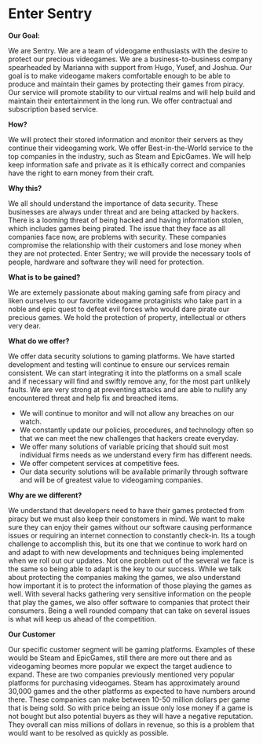 # Enter Sentry

**Our Goal:**

We are Sentry. We are a team of videogame enthusiasts with the desire to protect our precious videogames. We are a business-to-business company spearheaded by Marianna with support from Hugo, Yusef, and Joshua. Our goal is to make videogame makers comfortable enough to be able to produce and maintain their games by protecting their games from piracy. Our service will promote stability to our virtual realms and will help build and maintain their entertainment in the long run.  We offer contractual and subscription based service. 

**How?**

We will protect their stored information and monitor their servers as they continue their videogaming work. We offer Best-in-the-World service to the top companies in the industry, such as Steam and EpicGames. We will help keep information safe and private as it is ethically correct and companies have the right to earn money from their craft. 

**Why this?**

We all should understand the importance of data security. These businesses are always under threat and are being attacked by hackers. There is a looming threat of being hacked and having information stolen, which includes games being pirated. The issue that they face as all companies face now, are problems with security. These companies compromise the relationship with their customers and lose money when they are not protected. Enter Sentry; we will provide the necessary tools of people, hardware and software they will need for protection. 

**What is to be gained?**  

We are extemely passionate about making gaming safe from piracy and liken ourselves to our favorite videogame protaginists who take part in a noble and epic quest to defeat evil forces who would dare pirate our precious games. 
We hold the protection of property, intellectual or others very dear. 

**What do we offer?**

We offer data security solutions to gaming platforms. We have started development and testing will continue to ensure our services remain  consistent. We can start integrating it into the platforms on a small scale and if necessary will find and swiftly remove any, for the most part unlikely faults. We are very strong at preventing attacks and are able to nullify any encountered threat and help fix and breached items.
- We will continue to monitor and will not allow any breaches on our watch.
- We constantly update our policies, procedures, and technology often so that we can meet the new challenges that hackers create everyday. 
- We offer many solutions of variable pricing that should suit most individual firms needs as we understand every firm has different needs. 
- We offer competent services at competitive fees. 
- Our data security solutions will be available primarily through software and will be of greatest value to videogaming companies.

**Why are we different?**

We understand that developers need to have their games protected from piracy but we must also keep their constomers in mind. We want to make sure they can enjoy their games without our software causing performance issues or requiring an internet connection to constantly check-in. Its a tough challenge to accomplish this, but its one that we continue to work hard on and adapt to with new developments and techniques being implemented when we roll out our updates. Not one problem out of the several we face is the same so being able to adapt is the key to our success. While we talk about protecting the companies making the games, we also understand how important it is to protect the information of those playing the games as well. With several hacks gathering very sensitive information on the people that play the games, we also offer software to companies that protect their consumers. Being a well rounded company that can take on several issues is what will keep us ahead of the competition.

**Our Customer** 

Our specific customer segment will be gaming platforms. Examples of these would be Steam and EpicGames, still there are more out there and as videogaming beomes more popular we expect the target audience to expand. These are two companies previously mentioned very popular platforms for purchasing videogames. Steam has approximately around 30,000 games and the other platforms as expected to have numbers around there. These companies can make between 10-50 million dollars per game that is being sold.   So with price being an issue only lose money if a game is not bought but also potential buyers as they will have a negative reputation. They overall can miss millions of dollars in revenue, so this is a problem that would want to be resolved as quickly as possible. 
